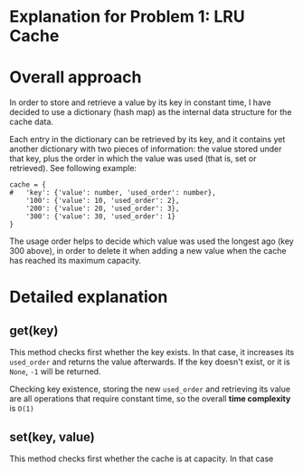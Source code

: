 # Explanation for Problem 1: LRU Cache

# Overall approach
In order to store and retrieve a value by its key in constant time, I have decided to use
a dictionary (hash map) as the internal data structure for the cache data.

Each entry in the dictionary can be retrieved by its key, and it contains yet another
dictionary with two pieces of information: the value stored under that key, plus the
order in which the value was used (that is, set or retrieved). See following example:

```
cache = {
#   'key': {'value': number, 'used_order': number},
    '100': {'value': 10, 'used_order': 2},
    '200': {'value': 20, 'used_order': 3},
    '300': {'value': 30, 'used_order': 1}
}
```

The usage order helps to decide which value was used the longest ago (key 300 above), in 
order to delete it when adding a new value when the cache has reached its maximum capacity.

# Detailed explanation
## get(key)
This method checks first whether the key exists. In that case, it increases its `used_order` 
and returns the value afterwards. If the key doesn't exist, or it is `None`, `-1` will be 
returned.

Checking key existence, storing the new `used_order` and retrieving its value are all 
operations that require constant time, so the overall **time complexity** is `O(1)` 

## set(key, value)
This method checks first whether the cache is at capacity. In that case
